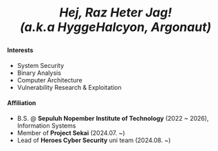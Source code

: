 <h1 align="center" markdown="1">
 
   *Hej, Raz Heter Jag!*  
   *(a.k.a HyggeHalcyon, Argonaut)*
</h1>

#### Interests
- System Security
- Binary Analysis
- Computer Architecture
- Vulnerability Research & Exploitation

#### Affiliation
- B.S. @ **Sepuluh Nopember Institute of Technology** (2022 ~ 2026), Information Systems
- Member of **Project Sekai** (2024.07. ~)
- Lead of **Heroes Cyber Security** uni team (2024.08. ~)
